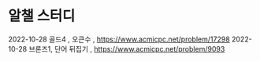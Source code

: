 # 알챌 스터디

2022-10-28 골드4 , 오큰수 , https://www.acmicpc.net/problem/17298
2022-10-28 브론즈1, 단어 뒤집기 , https://www.acmicpc.net/problem/9093
